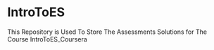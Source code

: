 # IntroToES
This Repository is Used To Store The Assessments Solutions for The Course IntroToES_Coursera
